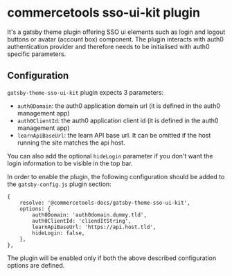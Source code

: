 # commercetools sso-ui-kit plugin

It's a gatsby theme plugin offering SSO ui elements such as login and logout buttons or avatar (account box) component.
The plugin interacts with auth0 authentication provider and therefore needs to be initialised with auth0 specific parameters.

## Configuration

`gatsby-theme-sso-ui-kit` plugin expects 3 parameters:

- `auth0Domain`: the auth0 application domain url (it is defined in the auth0 management app)
- `auth0ClientId`: the auth0 application client id (it is defined in the auth0 management app)
- `learnApiBaseUrl`: the learn API base url. It can be omitted if the host running the site matches the api host.

You can also add the optional `hideLogin` parameter if you don't want the login information to be visible in the top bar.

In order to enable the plugin, the following configuration should be added to the `gatsby-config.js` plugin section:

```
{
    resolve: '@commercetools-docs/gatsby-theme-sso-ui-kit',
    options: {
        auth0Domain: 'auth0domain.dummy.tld',
        auth0ClientId: 'cliendItString',
        learnApiBaseUrl: 'https://api.host.tld',
        hideLogin: false,
    },
},
```

The plugin will be enabled only if both the above described configuration options are defined.
